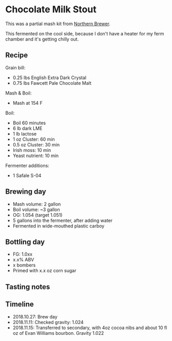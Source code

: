 # Chocolate Milk Stout
This was a partial mash kit from [Northern Brewer](https://www.northernbrewer.com/products/chocolate-milk-stout-extract-kit).

This fermented on the cool side, because I don't have a heater for my ferm chamber and it's getting chilly out.

## Recipe
Grain bill:
* 0.25 lbs English Extra Dark Crystal
* 0.75 lbs Fawcett Pale Chocolate Malt

Mash & Boil:
* Mash at 154 F

Boil:
* Boil 60 minutes
* 6 lb dark LME
* 1 lb lactose
* 1 oz Cluster: 60 min
* 0.5 oz Cluster: 30 min
* Irish moss: 10 min
* Yeast nutrient: 10 min

Fermenter additions:
* 1 Safale S-04

## Brewing day
* Mash volume: 2 gallon
* Boil volume: ~3 gallon
* OG: 1.054 (target 1.051)
* 5 gallons into the fermenter, after adding water
* Fermented in wide-mouthed plastic carboy

## Bottling day
* FG: 1.0xx
* x.x% ABV
* x bombers
* Primed with x.x oz corn sugar

## Tasting notes

## Timeline
* 2018.10.27: Brew day
* 2018.11.11: Checked gravity: 1.024
* 2018.11.15: Transferred to secondary, with 4oz cocoa nibs and about 10 fl oz of Evan Williams bourbon. Gravity 1.022
